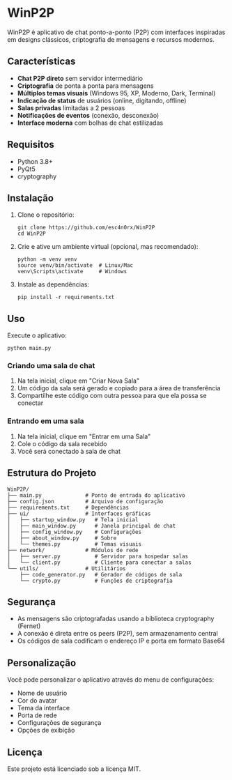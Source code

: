 # WinP2P

WinP2P é aplicativo de chat ponto-a-ponto (P2P) com interfaces inspiradas em designs clássicos, criptografia de mensagens e recursos modernos.

## Características

- **Chat P2P direto** sem servidor intermediário
- **Criptografia** de ponta a ponta para mensagens
- **Múltiplos temas visuais** (Windows 95, XP, Moderno, Dark, Terminal)
- **Indicação de status** de usuários (online, digitando, offline)
- **Salas privadas** limitadas a 2 pessoas
- **Notificações de eventos** (conexão, desconexão)
- **Interface moderna** com bolhas de chat estilizadas

## Requisitos

- Python 3.8+
- PyQt5
- cryptography

## Instalação

1. Clone o repositório:
   ```
   git clone https://github.com/esc4n0rx/WinP2P
   cd WinP2P
   ```

2. Crie e ative um ambiente virtual (opcional, mas recomendado):
   ```
   python -m venv venv
   source venv/bin/activate  # Linux/Mac
   venv\Scripts\activate     # Windows
   ```

3. Instale as dependências:
   ```
   pip install -r requirements.txt
   ```

## Uso

Execute o aplicativo:
```
python main.py
```

### Criando uma sala de chat

1. Na tela inicial, clique em "Criar Nova Sala"
2. Um código da sala será gerado e copiado para a área de transferência
3. Compartilhe este código com outra pessoa para que ela possa se conectar

### Entrando em uma sala

1. Na tela inicial, clique em "Entrar em uma Sala"
2. Cole o código da sala recebido
3. Você será conectado à sala de chat

## Estrutura do Projeto

```
WinP2P/
├── main.py              # Ponto de entrada do aplicativo
├── config.json          # Arquivo de configuração
├── requirements.txt     # Dependências
├── ui/                  # Interfaces gráficas
│   ├── startup_window.py   # Tela inicial
│   ├── main_window.py      # Janela principal de chat
│   ├── config_window.py    # Configurações
│   ├── about_window.py     # Sobre
│   └── themes.py           # Temas visuais
├── network/             # Módulos de rede
│   ├── server.py           # Servidor para hospedar salas
│   └── client.py           # Cliente para conectar a salas
└── utils/               # Utilitários
    ├── code_generator.py   # Gerador de códigos de sala
    └── crypto.py           # Funções de criptografia
```

## Segurança

- As mensagens são criptografadas usando a biblioteca cryptography (Fernet)
- A conexão é direta entre os peers (P2P), sem armazenamento central
- Os códigos de sala codificam o endereço IP e porta em formato Base64

## Personalização

Você pode personalizar o aplicativo através do menu de configurações:
- Nome de usuário
- Cor do avatar
- Tema da interface
- Porta de rede
- Configurações de segurança
- Opções de exibição

## Licença

Este projeto está licenciado sob a licença MIT.
